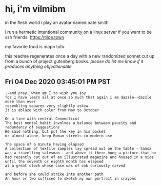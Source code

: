 # hi, i'm vilmibm

in the flesh world i play an avatar named nate smith

i run a hermetic intentional community on a linux server if you want to be ssh friends: https://tilde.town

my favorite food is mapo tofu

this readme regenerates once a day with a new randomized sonnet cut up from a bunch of project gutenberg books.
_please do let me know if it produces anything objectionable_

## Fri 04 Dec 2020 03:45:01 PM PST

    --and pray, when am I to wish you joy
    for I have learn all at once so much that again I am dazzle--dazzle more than ever
    resembling squares very slightly askew
    It is ablaze with color from May to October
    
    On a line with central Connecticut
    The best mental habit involves a balance between paucity and redundancy of suggestions
    He said nothing, but put the key in his pocket
    or almost alone, keep Roman streets in modern use
    
    The space of a minute having elapsed
    A collection of textile samples lay spread out on the table - Samsa was a travelling salesman - and above it there hung a picture that he had recently cut out of an illustrated magazine and housed in a nice
    until the seventh or eighth month has elapsed
    at a great clock whose case was of oak curiously carved
    
    and before she could strike into another path
    An hour or two sufficed to sketch my own portrait in crayons
